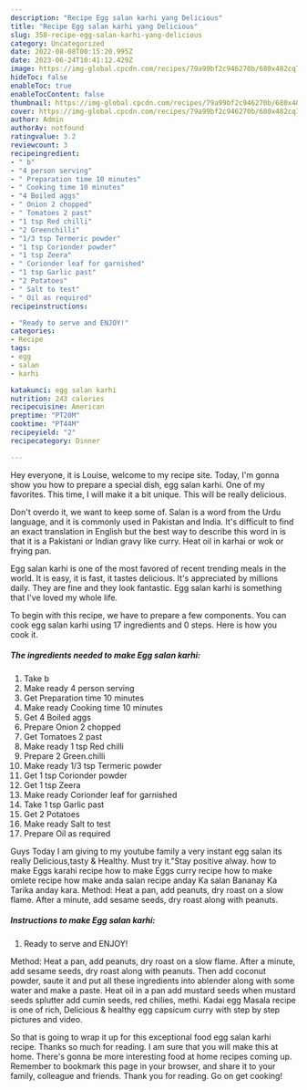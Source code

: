 ```yaml
---
description: "Recipe Egg salan karhi yang Delicious"
title: "Recipe Egg salan karhi yang Delicious"
slug: 358-recipe-egg-salan-karhi-yang-delicious
category: Uncategorized
date: 2022-08-08T00:15:20.995Z
date: 2023-06-24T10:41:12.429Z
image: https://img-global.cpcdn.com/recipes/79a99bf2c946270b/680x482cq70/egg-salan-karhi-recipe-main-photo.jpg
hideToc: false
enableToc: true
enableTocContent: false
thumbnail: https://img-global.cpcdn.com/recipes/79a99bf2c946270b/680x482cq70/egg-salan-karhi-recipe-main-photo.jpg
cover: https://img-global.cpcdn.com/recipes/79a99bf2c946270b/680x482cq70/egg-salan-karhi-recipe-main-photo.jpg
author: Admin
authorAv: notfound
ratingvalue: 3.2
reviewcount: 3
recipeingredient:
- " b"
- "4 person serving"
- " Preparation time 10 minutes"
- " Cooking time 10 minutes"
- "4 Boiled aggs"
- " Onion 2 chopped"
- " Tomatoes 2 past"
- "1 tsp Red chilli"
- "2 Greenchilli"
- "1/3 tsp Termeric powder"
- "1 tsp Corionder powder"
- "1 tsp Zeera"
- " Corionder leaf for garnished"
- "1 tsp Garlic past"
- "2 Potatoes"
- " Salt to test"
- " Oil as required"
recipeinstructions:

- "Ready to serve and ENJOY!"
categories:
- Recipe
tags:
- egg
- salan
- karhi

katakunci: egg salan karhi 
nutrition: 243 calories
recipecuisine: American
preptime: "PT20M"
cooktime: "PT44M"
recipeyield: "2"
recipecategory: Dinner

---
```



Hey everyone, it is Louise, welcome to my recipe site. Today, I'm gonna show you how to prepare a special dish, egg salan karhi. One of my favorites. This time, I will make it a bit unique. This will be really delicious.

Don&#39;t overdo it, we want to keep some of. Salan is a word from the Urdu language, and it is commonly used in Pakistan and India. It&#39;s difficult to find an exact translation in English but the best way to describe this word in is that it is a Pakistani or Indian gravy like curry. Heat oil in karhai or wok or frying pan.

Egg salan karhi is one of the most favored of recent trending meals in the world. It is easy, it is fast, it tastes delicious. It's appreciated by millions daily. They are fine and they look fantastic. Egg salan karhi is something that I've loved my whole life.


To begin with this recipe, we have to prepare a few components. You can cook egg salan karhi using 17 ingredients and 0 steps. Here is how you cook it.

<!--inarticleads1-->

##### The ingredients needed to make Egg salan karhi:

1. Take  b
1. Make ready 4 person serving
1. Get  Preparation time 10 minutes
1. Make ready  Cooking time 10 minutes
1. Get 4 Boiled aggs
1. Prepare  Onion 2 chopped
1. Get  Tomatoes 2 past
1. Make ready 1 tsp Red chilli
1. Prepare 2 Green.chilli
1. Make ready 1/3 tsp Termeric powder
1. Get 1 tsp Corionder powder
1. Get 1 tsp Zeera
1. Make ready  Corionder leaf for garnished
1. Take 1 tsp Garlic past
1. Get 2 Potatoes
1. Make ready  Salt to test
1. Prepare  Oil as required


Guys Today I am giving to my youtube family a very instant egg salan its really Delicious,tasty &amp; Healthy. Must try it.&#34;Stay positive alway. how to make Eggs karahi recipe how to make Eggs curry recipe how to make omlete recipe how make anda salan recipe anday Ka salan Bananay Ka Tarika anday kara. Method: Heat a pan, add peanuts, dry roast on a slow flame. After a minute, add sesame seeds, dry roast along with peanuts. 

<!--inarticleads2-->

##### Instructions to make Egg salan karhi:


1. Ready to serve and ENJOY!

Method: Heat a pan, add peanuts, dry roast on a slow flame. After a minute, add sesame seeds, dry roast along with peanuts. Then add coconut powder, saute it and put all these ingredients into ablender along with some water and make a paste. Heat oil in a pan add mustard seeds when mustard seeds splutter add cumin seeds, red chilies, methi. Kadai egg Masala recipe is one of rich, Delicious &amp; healthy egg capsicum curry with step by step pictures and video. 

So that is going to wrap it up for this exceptional food egg salan karhi recipe. Thanks so much for reading. I am sure that you will make this at home. There's gonna be more interesting food at home recipes coming up. Remember to bookmark this page in your browser, and share it to your family, colleague and friends. Thank you for reading. Go on get cooking!

